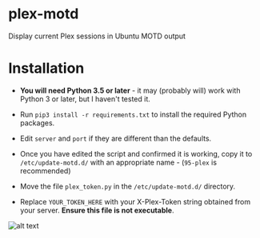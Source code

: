 # plex-motd
Display current Plex sessions in Ubuntu MOTD output

# Installation

- **You will need Python 3.5 or later** - it may (probably will) work with Python 3 or later, but I haven't tested it.

- Run `pip3 install -r requirements.txt` to install the required Python packages.

- Edit `server` and `port` if they are different than the defaults.

- Once you have edited the script and confirmed it is working, copy it to `/etc/update-motd.d/` with an appropriate name - (`95-plex` is recommended)

- Move the file `plex_token.py` in the `/etc/update-motd.d/` directory.

- Replace `YOUR_TOKEN_HERE` with your X-Plex-Token string obtained from your server. **Ensure this file is not executable**.

![alt text](https://raw.githubusercontent.com/ejach/plex-motd/patch-1/README/1.PNG)
